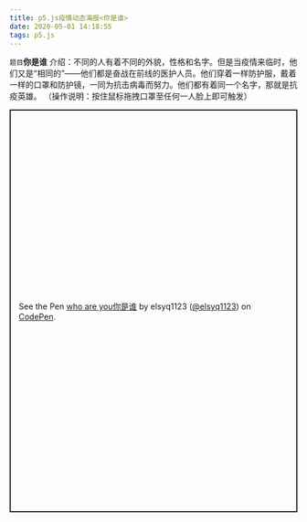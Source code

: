```yaml
---
title: p5.js疫情动态海报<你是谁>
date: 2020-05-01 14:18:55
tags: p5.js
---
```




`题目`**你是谁**
介绍：不同的人有着不同的外貌，性格和名字。但是当疫情来临时，他们又是“相同的”——他们都是奋战在前线的医护人员。他们穿着一样防护服，戴着一样的口罩和防护镜，一同为抗击病毒而努力。他们都有着同一个名字，那就是抗疫英雄。
（操作说明：按住鼠标拖拽口罩至任何一人脸上即可触发）

<p class="codepen" data-height="705" data-theme-id="light" data-default-tab="js,result" data-user="elsyq1123" data-slug-hash="PoqLRap" style="height: 705px; box-sizing: border-box; display: flex; align-items: center; justify-content: center; border: 2px solid; margin: 1em 0; padding: 1em;" data-pen-title="who are you你是谁">
  <span>See the Pen <a href=" ">
  who are you你是谁</a > by elsyq1123 (<a href="https://codepen.io/elsyq1123">@elsyq1123</a >)
  on <a href="https://codepen.io">CodePen</a >.</span>
</p >
<script async src="https://static.codepen.io/assets/embed/ei.js"></script>

